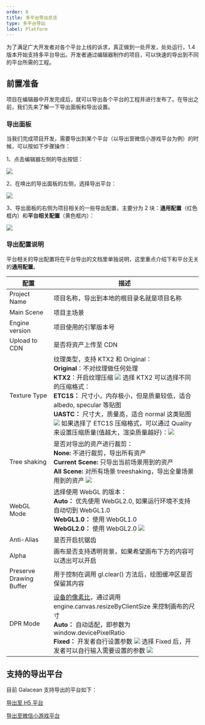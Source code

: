 ```yaml
---
order: 0
title: 多平台导出总览
type: 多平台导出
label: Platform
---
```


为了满足广大开发者对各个平台上线的诉求，真正做到一处开发，处处运行，1.4 版本开始支持多平台导出。开发者通过编辑器制作的项目，可以快速的导出到不同的平台所需的工程。

## 前置准备
项目在编辑器中开发完成后，就可以导出各个平台的工程并进行发布了。在导出之前，我们先来了解一下导出面板和导出设置。

### 导出面板
当我们完成项目开发，需要导出到某个平台（以导出至微信小游戏平台为例）的时候，可以按如下步骤操作：

1、点击编辑器左侧的导出按钮：

<img src="https://mdn.alipayobjects.com/huamei_w6ifet/afts/img/A*U2RuQLwwNXIAAAAAAAAAAAAADjCHAQ/fmt.webp" />

2、在唤出的导出面板的左侧，选择导出平台：

<img src="https://mdn.alipayobjects.com/huamei_w6ifet/afts/img/A*50WSQoBlxpcAAAAAAAAAAAAADjCHAQ/fmt.webp" />

3、导出面板的右侧为项目相关的一些导出配置，主要分为 2 块：**通用配置**（红色框内）和**平台相关配置**（黄色框内）：

<img src="https://mdn.alipayobjects.com/huamei_w6ifet/afts/img/A*aCiZTLygoQwAAAAAAAAAAAAADjCHAQ/fmt.webp"/>

### 导出配置说明

平台相关的导出配置将在平台导出的文档里单独说明，这里重点介绍下和平台无关的**通用配置**。

| 配置          | 描述                                                                                                                              |
| ------------- | --------------------------------------------------------------------------------------------------------------------------------- |
| Project Name | 项目名称，导出到本地的根目录名就是项目名称 |
| Main Scene | 项目主场景 |
| Engine version | 项目使用的引擎版本号 |
| Upload to CDN | 是否将资产上传至 CDN |
| Texture Type | 纹理类型，支持 KTX2 和 Original：<br> **Original**：不对纹理做任何处理 <br> **KTX2**：开启纹理压缩 <image src="https://mdn.alipayobjects.com/huamei_w6ifet/afts/img/A*yHPrSrhyo0sAAAAAAAAAAAAADjCHAQ/fmt.webp" /> 选择 KTX2 可以选择不同的压缩格式：<br> **ETC1S：** 尺寸小，内存极小，但是质量较低，适合 albedo, specular 等贴图 <br> **UASTC：** 尺寸大，质量高，适合 normal 这类贴图 <br> <image src="https://mdn.alipayobjects.com/huamei_w6ifet/afts/img/A*_Ga2SKIDvv0AAAAAAAAAAAAADjCHAQ/fmt.webp" /> 如果选择了 ETC1S 压缩格式，可以通过 Quality 来设置压缩质量(值越大，渲染质量越好)：<image src="https://mdn.alipayobjects.com/huamei_w6ifet/afts/img/A*ZhviTYuo7A4AAAAAAAAAAAAADjCHAQ/fmt.webp" />|
| Tree shaking | 是否对导出的资产进行裁剪： <br>  **None:** 不进行裁剪，导出所有资产 <br> **Current Scene:** 只导出当前场景用到的资产 <br> **All Scene:** 对所有场景 treeshaking，导出全量场景用到的资产 <image src="https://mdn.alipayobjects.com/huamei_w6ifet/afts/img/A*BJbwQrdlghwAAAAAAAAAAAAADjCHAQ/fmt.webp" />|
| WebGL Mode | 选择使用 WebGL 的版本：<br> **Auto：** 优先使用 WebGL2.0, 如果运行环境不支持自动切到 WebGL1.0 <br> **WebGL1.0：** 使用 WebGL1.0 <br>  **WebGL2.0：**  使用 WebGL2.0 <image src="https://mdn.alipayobjects.com/huamei_w6ifet/afts/img/A*HszfTJChrdEAAAAAAAAAAAAADjCHAQ/fmt.webp" />|
| Anti-Alias | 是否开启抗锯齿 |
| Alpha | 画布是否支持透明背景，如果希望画布下方的内容可以透出可以开启 |
| Preserve Drawing Buffer | 用于控制在调用 gl.clear() 方法后，绘图缓冲区是否保留其内容 |
| DPR Mode | [设备的像素比](/docs/core/canvas)，通过调用 engine.canvas.resizeByClientSize 来控制画布的尺寸 <br> **Auto：** 自动适配，即参数为 window.devicePixelRatio <br> **Fixed：** 开发者自行设置参数 <image src="https://mdn.alipayobjects.com/huamei_w6ifet/afts/img/A*EQOxSI8I8awAAAAAAAAAAAAADjCHAQ/fmt.webp" /> 选择 Fixed 后，开发者可以自行输入需要设置的参数 <image src="https://mdn.alipayobjects.com/huamei_w6ifet/afts/img/A*-7YfTLegt_AAAAAAAAAAAAAADjCHAQ/fmt.webp" />| 

## 支持的导出平台
目前 Galacean 支持导出的平台如下：

[导出至 H5 平台](/docs/platform/h5/)

[导出至微信小游戏平台](/docs/platform/wechatMiniGame/)

